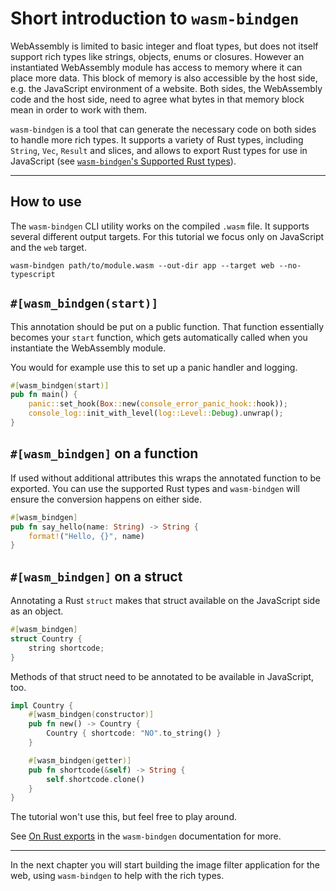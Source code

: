 # Short introduction to `wasm-bindgen`

WebAssembly is limited to basic integer and float types,
but does not itself support rich types like strings, objects, enums or closures.
However an instantiated WebAssembly module has access to memory where it can place more data.
This block of memory is also accessible by the host side, e.g. the JavaScript environment of a website.
Both sides, the WebAssembly code and the host side, need to agree what bytes in that memory block mean in order to work with them.

`wasm-bindgen` is a tool that can generate the necessary code on both sides
to handle more rich types.
It supports a variety of Rust types, including `String`, `Vec`, `Result` and slices,
and allows to export Rust types for use in JavaScript (see [`wasm-bindgen`'s Supported Rust types](https://rustwasm.github.io/docs/wasm-bindgen/reference/types.html)).

---

## How to use

The `wasm-bindgen` CLI utility works on the compiled `.wasm` file.
It supports several different output targets.
For this tutorial we focus only on JavaScript and the `web` target.

```
wasm-bindgen path/to/module.wasm --out-dir app --target web --no-typescript
```

## `#[wasm_bindgen(start)]`

This annotation should be put on a public function.
That function essentially becomes your `start` function,
which gets automatically called when you instantiate the WebAssembly module.

You would for example use this to set up a panic handler and logging.

```rust
#[wasm_bindgen(start)]
pub fn main() {
    panic::set_hook(Box::new(console_error_panic_hook::hook));
    console_log::init_with_level(log::Level::Debug).unwrap();
}
```

## `#[wasm_bindgen]` on a function

If used without additional attributes this wraps the annotated function
to be exported.
You can use the supported Rust types and `wasm-bindgen` will ensure the conversion happens on either side.

```rust
#[wasm_bindgen]
pub fn say_hello(name: String) -> String {
    format!("Hello, {}", name)
}
```

## `#[wasm_bindgen]` on a struct

Annotating a Rust `struct` makes that struct available on the JavaScript side as an object.

```rust
#[wasm_bindgen]
struct Country {
    string shortcode;
}
```

Methods of that struct need to be annotated to be available in JavaScript, too.

```rust
impl Country {
    #[wasm_bindgen(constructor)]
    pub fn new() -> Country {
        Country { shortcode: "NO".to_string() }
    }

    #[wasm_bindgen(getter)]
    pub fn shortcode(&self) -> String {
        self.shortcode.clone()
    }
}
```

The tutorial won't use this, but feel free to play around.

See [On Rust exports](https://rustwasm.github.io/docs/wasm-bindgen/reference/attributes/on-rust-exports/index.html) in the `wasm-bindgen` documentation for more.

---

In the next chapter you will start building the image filter application for the web,
using `wasm-bindgen` to help with the rich types.
